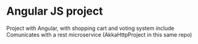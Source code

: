 Angular JS project
===================


Project with Angular, with shopping cart and voting system include
Comunicates with a rest microservice (AkkaHttpProject in this same repo)